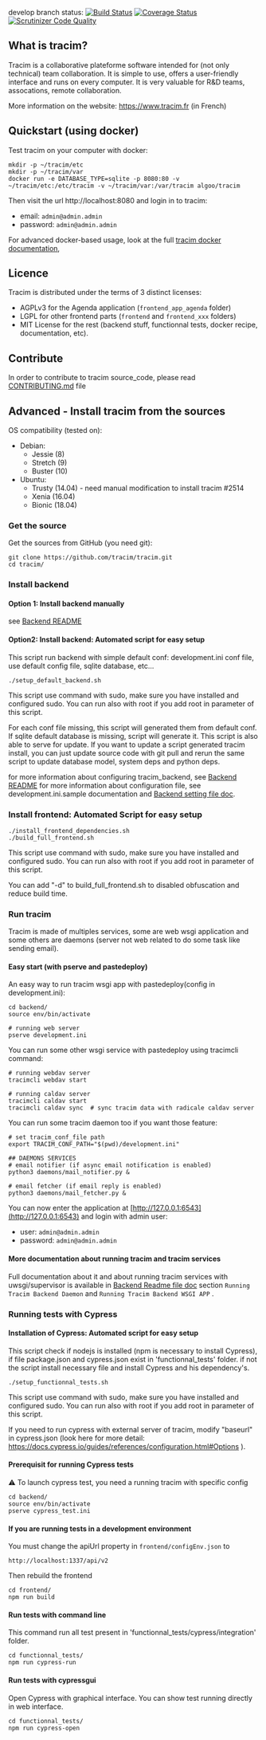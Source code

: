 develop branch status:
[![Build Status](https://travis-ci.org/tracim/tracim.svg?branch=develop)](https://travis-ci.org/tracim/tracim)
[![Coverage Status](https://coveralls.io/repos/github/tracim/tracim/badge.svg?branch=develop)](https://coveralls.io/github/tracim/tracim?branch=develop)
[![Scrutinizer Code Quality](https://scrutinizer-ci.com/g/tracim/tracim/badges/quality-score.png?b=develop)](https://scrutinizer-ci.com/g/tracim/tracim/?branch=develop)

## What is tracim?

Tracim is a collaborative plateforme software intended for (not only technical) team collaboration. It is simple to use, offers a user-friendly interface and runs on every computer. It is very valuable for R&D teams, assocations, remote collaboration.

More information on the website: https://www.tracim.fr (in French)

## Quickstart (using docker)

Test  tracim on your computer with docker:

```
mkdir -p ~/tracim/etc
mkdir -p ~/tracim/var
docker run -e DATABASE_TYPE=sqlite -p 8080:80 -v ~/tracim/etc:/etc/tracim -v ~/tracim/var:/var/tracim algoo/tracim
```

Then visit the url http://localhost:8080 and login in to tracim:

- email: `admin@admin.admin`
- password: `admin@admin.admin`

For advanced docker-based usage, look at the full [tracim docker documentation](https://github.com/tracim/tracim/tree/develop/tools_docker),

## Licence

Tracim is distributed under the terms of 3 distinct licenses:

- AGPLv3 for the Agenda application (`frontend_app_agenda` folder)
- LGPL for other frontend parts (`frontend` and `frontend_xxx` folders)
- MIT License for the rest (backend stuff, functionnal tests, docker recipe, documentation, etc).

## Contribute

In order to contribute to tracim source_code, please read [CONTRIBUTING.md](./CONTRIBUTING.md) file

## Advanced - Install tracim from the sources

OS compatibility (tested on):

- Debian:
  - Jessie (8)
  - Stretch (9)
  - Buster (10)
- Ubuntu:
  - Trusty (14.04) - need manual modification to install tracim #2514
  - Xenia (16.04)
  - Bionic (18.04)

### Get the source

Get the sources from GitHub (you need git):

    git clone https://github.com/tracim/tracim.git
    cd tracim/

### Install backend

#### Option 1: Install backend manually

see [Backend README](backend/README.md)

#### Option2: Install backend: Automated script for easy setup

This script run backend with simple default conf: development.ini conf file, use
default config file, sqlite database, etc...

    ./setup_default_backend.sh

This script use command with sudo, make sure you have installed and configured sudo.
You can run also with root if you add root in parameter of this script.

For each conf file missing, this script will generated them from default conf.
If sqlite default database is missing, script will generate it.
This script is also able to serve for update. If you want to update a script
generated tracim install, you can just update source code with git pull and
rerun the same script to update database model, system deps and python deps.

for more information about configuring tracim_backend, see [Backend README](backend/README.md)
for more information about configuration file, see development.ini.sample documentation
and [Backend setting file doc](backend/doc/setting.md).


### Install frontend: Automated Script for easy setup

    ./install_frontend_dependencies.sh
    ./build_full_frontend.sh

This script use command with sudo, make sure you have installed and configured sudo.
You can run also with root if you add root in parameter of this script.

You can add "-d" to build_full_frontend.sh to disabled obfuscation and reduce build time.

### Run tracim

Tracim is made of multiples services, some are web wsgi application and some others
are daemons (server not web related to do some task like sending email).

#### Easy start (with pserve and pastedeploy)

An easy way to run tracim wsgi app with pastedeploy(config in development.ini):

    cd backend/
    source env/bin/activate

    # running web server
    pserve development.ini

You can run some other wsgi service with pastedeploy using tracimcli command:

    # running webdav server
    tracimcli webdav start

    # running caldav server
    tracimcli caldav start
    tracimcli caldav sync  # sync tracim data with radicale caldav server

You can run some tracim daemon too if you want those feature:

    # set tracim_conf_file path
    export TRACIM_CONF_PATH="$(pwd)/development.ini"

    ## DAEMONS SERVICES
    # email notifier (if async email notification is enabled)
    python3 daemons/mail_notifier.py &

    # email fetcher (if email reply is enabled)
    python3 daemons/mail_fetcher.py &

You can now enter the application at
[http://127.0.0.1:6543](http://127.0.0.1:6543) and login with admin user:

 * user: `admin@admin.admin`
 * password: `admin@admin.admin`


#### More documentation about running tracim and tracim services


Full documentation about it and about running tracim services with uwsgi/supervisor
is available in [Backend Readme file doc](backend/README.md) section `Running Tracim Backend Daemon`
and `Running Tracim Backend WSGI APP` .



### Running tests with Cypress

#### Installation of Cypress: Automated script for easy setup

This script check if nodejs is installed (npm is necessary to install Cypress), if file package.json and cypress.json exist in 'functionnal_tests' folder. if not the script install necessary file and install Cypress and his dependency's.

    ./setup_functionnal_tests.sh

This script use command with sudo, make sure you have installed and configured sudo.
You can run also with root if you add root in parameter of this script.

If you need to run cypress with external server of tracim, modify "baseurl" in cypress.json (look here for more detail: https://docs.cypress.io/guides/references/configuration.html#Options ).

#### Prerequisit for running Cypress tests

⚠ To launch cypress test, you need a running tracim with specific config

    cd backend/
    source env/bin/activate
    pserve cypress_test.ini

#### If you are running tests in a development environment

You must change the apiUrl property in `frontend/configEnv.json` to

    http://localhost:1337/api/v2

Then rebuild the frontend

    cd frontend/
    npm run build

#### Run tests with command line ##

This command run all test present in 'functionnal_tests/cypress/integration' folder.

    cd functionnal_tests/
    npm run cypress-run

#### Run tests with cypressgui ##

Open Cypress with graphical interface. You can show test running directly in web interface.

    cd functionnal_tests/
    npm run cypress-open
